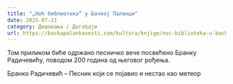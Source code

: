 ```yaml
---
title: "„Ноћ библиотека“ у Бачкој Паланци"
date: 2025-07-21
category: Дешавања / Догађаји
url: https://backapalankavesti.com/kultura/knjige/noc-biblioteka-u-backoj-palanci/
---
```


Том приликом биће одржано песничко вече посвећено Бранку Радичевићу, поводом 200 година од његовог рођења.

Бранко Радичевић – Песник који се појавио и нестао као метеор
